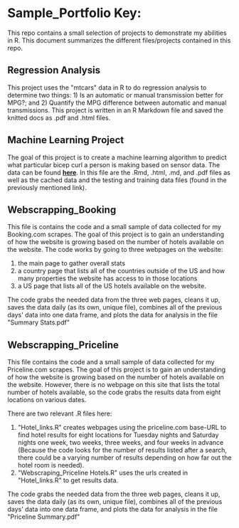 # Sample_Portfolio Key: 
This repo contains a small selection of projects to demonstrate my abilities in R. This document summarizes the different files/projects contained in this repo.

## Regression Analysis
This project uses the "mtcars" data in R to do regression analysis to determine two things: 1) Is an automatic or manual transmission better for MPG?; and 2) Quantify the MPG difference between automatic and manual transmissions. This project is written in an R Markdown file and saved the knitted docs as .pdf and .html files.

## Machine Learning Project
The goal of this project is to create a machine learning algorithm to predict what particular bicep curl a person is making based on sensor data. The data can be found __[here](http://groupware.les.inf.puc-rio.br/har)__. In this file are the .Rmd, .html, .md, and .pdf files as well as the cached data and the testing and training data files (found in the previously mentioned link).

## Webscrapping_Booking
This file is contains the code and a small sample of data collected for my Booking.com scrapes. The goal of this project is to gain an understanding of how the website is growing based on the number of hotels available on the website. The code works by going to three webpages on the website: 

1) the main page to gather overall stats
2) a country page that lists all of the countries outside of the US and how many properties the website has access to in those locations
3) a US page that lists all of the US hotels available on the website. 

The code grabs the needed data from the three web pages, cleans it up, saves the data daily (as its own, unique file), combines all of the previous days' data into one data frame, and plots the data for analysis in the file "Summary Stats.pdf"

## Webscrapping_Priceline
This file contains the code and a small sample of data collected for my Priceline.com scrapes. The goal of this project is to gain an understanding of how the website is growing based on the number of hotels available on the website. However, there is no webpage on this site that lists the total number of hotels available, so the code grabs the results data from eight locations on various dates. 

There are two relevant .R files here:

1) "Hotel_links.R" creates webpages using the priceline.com base-URL to find hotel results for eight locations for Tuesday nights and Saturday nights one week, two weeks, three weeks, and four weeks in advance (Because the code looks for the number of results listed after a search, there could be a varying number of results depending on how far out the hotel room is needed).
2) "Webscraping_Priceline Hotels.R" uses the urls created in "Hotel_links.R" to get results data. 

The code grabs the needed data from the three web pages, cleans it up, saves the data daily (as its own, unique file), combines all of the previous days' data into one data frame, and plots the data for analysis in the file "Priceline Summary.pdf"
